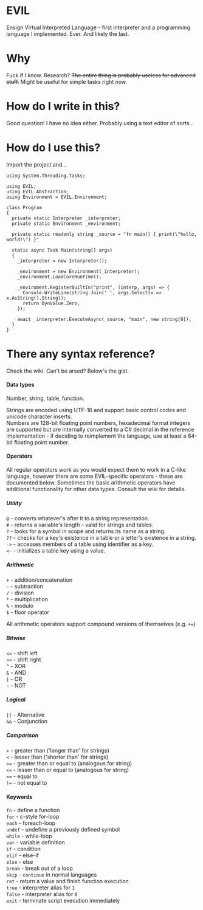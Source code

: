# EVIL
Ensign Virtual Interpreted Language - first interpreter and a programming language I implemented. Ever. And likely the last.

# Why
Fuck if I know. Research? ~~The entire thing is probably useless for advanced stuff.~~ Might be useful for simple tasks right now.

# How do I write in this?
Good question! I have no idea either. Probably using a text editor of sorts...

# How do I use this?
Import the project and...
```CSharp
using System.Threading.Tasks;

using EVIL;
using EVIL.Abstraction;
using Environment = EVIL.Environment;

class Program
{
  private static Interpreter _interpreter;
  private static Environment _environment;
  
  private static readonly string _source = "fn main() { print(\"hello, world!\") }"
  
  static async Task Main(string[] args)
  {
    _interpreter = new Interpreter();
    
    _environment = new Environment(_interpreter);
    _environment.LoadCoreRuntime();
    
    _enviroment.RegisterBuiltIn("print", (interp, args) => {
      Console.WriteLine(string.Join(' ', args.Select(x => x.AsString().String));
      return DynValue.Zero;
    });
    
    await _interpreter.ExecuteAsync(_source, "main", new string[0]);
  }
}
```
# There any syntax reference?
Check the wiki. Can't be arsed? Below's the gist.

#### Data types
Number, string, table, function.

Strings are encoded using UTF-16 and support basic control codes and unicode character inserts.  
Numbers are 128-bit floating point numbers, hexadecimal format integers are supported but are internally converted to a C# decimal in the reference implementation - if deciding to reimplement the language, use at least a 64-bit floating point number.

#### Operators
All regular operators work as you would expect them to work in a C-like language, however there are some EVIL-specific operators - these are documented below. Sometimes the basic arithmetic operators have additional functionality for other data types. Consult the wiki for details.

##### Utility
`@` - converts whatever's after it to a string representation.  
`#` - returns a variable's length - valid for strings and tables.  
`?` - looks for a symbol in scope and returns its name as a string.  
`??` - checks for a key's existence in a table or a letter's existence in a string.  
`->` - accesses members of a table using identifier as a key.  
`<-` - initializes a table key using a value.  

##### Arithmetic
`+` - addition/concatenation  
`-` - subtraction  
`/` - division  
`*` - multiplication  
`%` - modulo  
`$` - floor operator  

All arithmetic operators support compound versions of themselves (e.g. `+=`)  

##### Bitwise
`<<` - shift left  
`>>` - shift right  
`^` - XOR  
`&` - AND  
`|` - OR  
`~` - NOT  

##### Logical
`||` - Alternative  
`&&` - Conjunction  

##### Comparison
`>` - greater than ('longer than' for strings)  
`<` - lesser than ('shorter than' for strings)  
`>=` - greater than or equal to (analogous for string)   
`<=` - lesser than or equal to (analogous for string)  
`==` - equal to  
`!=` - not equal to  

#### Keywords
`fn` - define a function  
`for` - c-style for-loop  
`each` - foreach-loop  
`undef` - undefine a previously defined symbol  
`while` - while-loop  
`var` - variable definition  
`if` - condition  
`elif` - else-if  
`else` - else  
`break` - break out of a loop  
`skip` - `continue` in normal languages  
`ret` - return a value and finish function execution  
`true` - interpreter alias for `1`  
`false` - interpreter alias for `0`  
`exit` - terminate script execution immediately  
